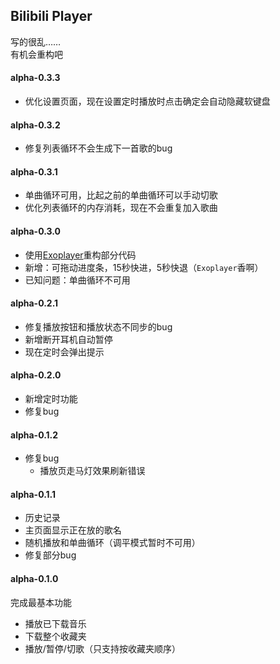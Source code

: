 ## Bilibili Player
写的很乱……  
有机会重构吧

#### alpha-0.3.3
* 优化设置页面，现在设置定时播放时点击确定会自动隐藏软键盘


#### alpha-0.3.2
* 修复列表循环不会生成下一首歌的bug

#### alpha-0.3.1
* 单曲循环可用，比起之前的单曲循环可以手动切歌
* 优化列表循环的内存消耗，现在不会重复加入歌曲

#### alpha-0.3.0
* 使用[Exoplayer](https://github.com/google/ExoPlayer)重构部分代码
* 新增：可拖动进度条，15秒快进，5秒快退（`Exoplayer`香啊）
* 已知问题：单曲循环不可用

#### alpha-0.2.1
* 修复播放按钮和播放状态不同步的bug
* 新增断开耳机自动暂停
* 现在定时会弹出提示

#### alpha-0.2.0
* 新增定时功能
* 修复bug

#### alpha-0.1.2
* 修复bug
  * 播放页走马灯效果刷新错误

#### alpha-0.1.1
* 历史记录  
* 主页面显示正在放的歌名  
* 随机播放和单曲循环（调平模式暂时不可用） 
* 修复部分bug  

#### alpha-0.1.0
完成最基本功能  
* 播放已下载音乐  
* 下载整个收藏夹  
* 播放/暂停/切歌（只支持按收藏夹顺序） 